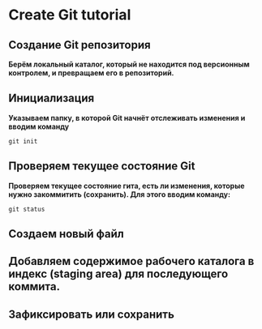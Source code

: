 # Create Git tutorial

## Создание Git репозитория

**Берём локальный каталог, который не
находится под версионным контролем, 
и превращаем его в репозиторий.** 

## Инициализация

**Указываем папку, в которой
Git начнёт отслеживать изменения и  
вводим команду**

```
git init
```

## Проверяем текущее состояние Git

**Проверяем текущее состояние гита, есть 
ли изменения, которые нужно закоммитить
(сохранить). Для этого вводим команду:**

```
git status
```

## Создаем новый файл

## Добавляем содержимое рабочего каталога в индекс (staging area) для последующего коммита.

## Зафиксировать или сохранить
